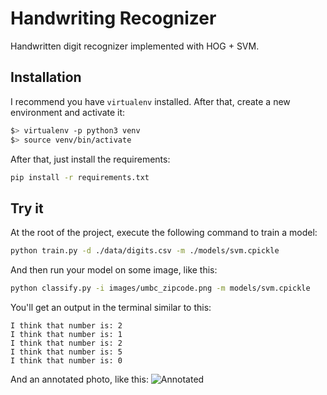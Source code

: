 # Handwriting Recognizer

Handwritten digit recognizer implemented with HOG + SVM.

## Installation

I recommend you have `virtualenv` installed. After that, create a new environment and activate it:

```bash
$> virtualenv -p python3 venv
$> source venv/bin/activate
```

After that, just install the requirements:

```bash
pip install -r requirements.txt
```

## Try it

At the root of the project, execute the following command to train a model:

```bash
python train.py -d ./data/digits.csv -m ./models/svm.cpickle
```

And then run your model on some image, like this:

```bash
python classify.py -i images/umbc_zipcode.png -m models/svm.cpickle
```

You'll get an output in the terminal similar to this:

```
I think that number is: 2
I think that number is: 1
I think that number is: 2
I think that number is: 5
I think that number is: 0
```

And an annotated photo, like this:
![Annotated](https://github.com/jesus-a-martinez-v/handwriting-recognizer/blob/master/assets/annotated.png)
